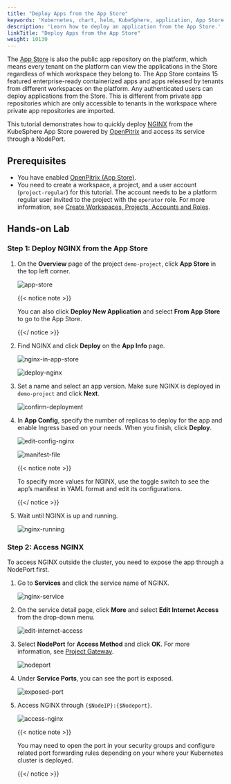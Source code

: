 ```yaml
---
title: "Deploy Apps from the App Store"
keywords: 'Kubernetes, chart, helm, KubeSphere, application, App Store'
description: 'Learn how to deploy an application from the App Store.'
linkTitle: "Deploy Apps from the App Store"
weight: 10130
---
```


The [App Store](../../../application-store/) is also the public app repository on the platform, which means every tenant on the platform can view the applications in the Store regardless of which workspace they belong to. The App Store contains 15 featured enterprise-ready containerized apps and apps released by tenants from different workspaces on the platform. Any authenticated users can deploy applications from the Store. This is different from private app repositories which are only accessible to tenants in the workspace where private app repositories are imported.

This tutorial demonstrates how to quickly deploy [NGINX](https://www.nginx.com/) from the KubeSphere App Store powered by [OpenPitrix](https://github.com/openpitrix/openpitrix) and access its service through a NodePort.

## Prerequisites

- You have enabled [OpenPitrix (App Store)](../../../pluggable-components/app-store/).
- You need to create a workspace, a project, and a user account (`project-regular`) for this tutorial. The account needs to be a platform regular user invited to the project with the `operator` role. For more information, see [Create Workspaces, Projects, Accounts and Roles](../../../quick-start/create-workspace-and-project/).

## Hands-on Lab

### Step 1: Deploy NGINX from the App Store

1. On the **Overview** page of the project `demo-project`, click **App Store** in the top left corner.

   ![app-store](/images/docs/project-user-guide/applications/deploy-apps-from-app-store/app-store.jpg)

   {{< notice note >}}

   You can also click **Deploy New Application** and select **From App Store** to go to the App Store.

   {{</ notice >}} 

2. Find NGINX and click **Deploy** on the **App Info** page.

   ![nginx-in-app-store](/images/docs/project-user-guide/applications/deploy-apps-from-app-store/nginx-in-app-store.jpg)

   ![deploy-nginx](/images/docs/project-user-guide/applications/deploy-apps-from-app-store/deploy-nginx.jpg)

3. Set a name and select an app version. Make sure NGINX is deployed in `demo-project` and click **Next**.

   ![confirm-deployment](/images/docs/project-user-guide/applications/deploy-apps-from-app-store/confirm-deployment.jpg)

4. In **App Config**, specify the number of replicas to deploy for the app and enable Ingress based on your needs. When you finish, click **Deploy**.

   ![edit-config-nginx](/images/docs/project-user-guide/applications/deploy-apps-from-app-store/edit-config-nginx.jpg)

   ![manifest-file](/images/docs/project-user-guide/applications/deploy-apps-from-app-store/manifest-file.jpg)

   {{< notice note >}}

   To specify more values for NGINX, use the toggle switch to see the app’s manifest in YAML format and edit its configurations. 

   {{</ notice >}}

5. Wait until NGINX is up and running.

   ![nginx-running](/images/docs/project-user-guide/applications/deploy-apps-from-app-store/nginx-running.jpg)

### Step 2: Access NGINX

To access NGINX outside the cluster, you need to expose the app through a NodePort first.

1. Go to **Services** and click the service name of NGINX.

   ![nginx-service](/images/docs/project-user-guide/applications/deploy-apps-from-app-store/nginx-service.jpg)

2. On the service detail page, click **More** and select **Edit Internet Access** from the drop-down menu.

   ![edit-internet-access](/images/docs/project-user-guide/applications/deploy-apps-from-app-store/edit-internet-access.jpg)

3. Select **NodePort** for **Access Method** and click **OK**. For more information, see [Project Gateway](../../../project-administration/project-gateway/).

   ![nodeport](/images/docs/project-user-guide/applications/deploy-apps-from-app-store/nodeport.jpg)

4. Under **Service Ports**, you can see the port is exposed.

   ![exposed-port](/images/docs/project-user-guide/applications/deploy-apps-from-app-store/exposed-port.jpg)

5. Access NGINX through `{$NodeIP}:{$Nodeport}`.

   ![access-nginx](/images/docs/project-user-guide/applications/deploy-apps-from-app-store/access-nginx.jpg)

   {{< notice note >}}

   You may need to open the port in your security groups and configure related port forwarding rules depending on your where your Kubernetes cluster is deployed.

   {{</ notice >}} 